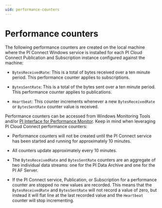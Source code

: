 ```yaml
---
uid: performance-counters
---
```


# Performance counters

The following performance counters are created on the local machine where the PI Connect Windows service is installed for each PI Cloud Connect Publication and Subscription instance configured against the machine:

- `BytesReceivedRate`: This is a total of bytes received over a ten minute period. This performance counter applies to subscriptions.

- `BytesSentRate`: This is a total of the bytes sent over a ten minute period. This performance counter applies to publications.

- `Heartbeat`: This counter increments whenever a new `BytesReceivedRate` or `BytesSentRate` counter value is received.

Performance counters can be accessed from Windows Monitoring Tools and/or [PI Interface for Performance Monitor](https://docs.osisoft.com/bundle/pi-interface-for-performance-monitor/page/pi-interface-for-performance-monitor.html). Keep in mind when leveraging PI Cloud Connect performance counters:

- Performance counters will not be created until the PI Connect service has been started and running for approximately 10 minutes.

- All counters update approximately every 10 minutes.

- The `BytesReceivedRate` and `BytesSentRate` counters are an aggregate of two individual data streams: one for the PI Data Archive and one for the PI AF Server.

- If the PI Connect service, Publication, or Subscription for a performance counter are stopped no new values are recorded. This means that the `BytesReceivedRate` and `BytesSentRate` will not record a value of zero, but instead it will flat line at the last recorded value and the `Heartbeat` counter will stop incrementing.
